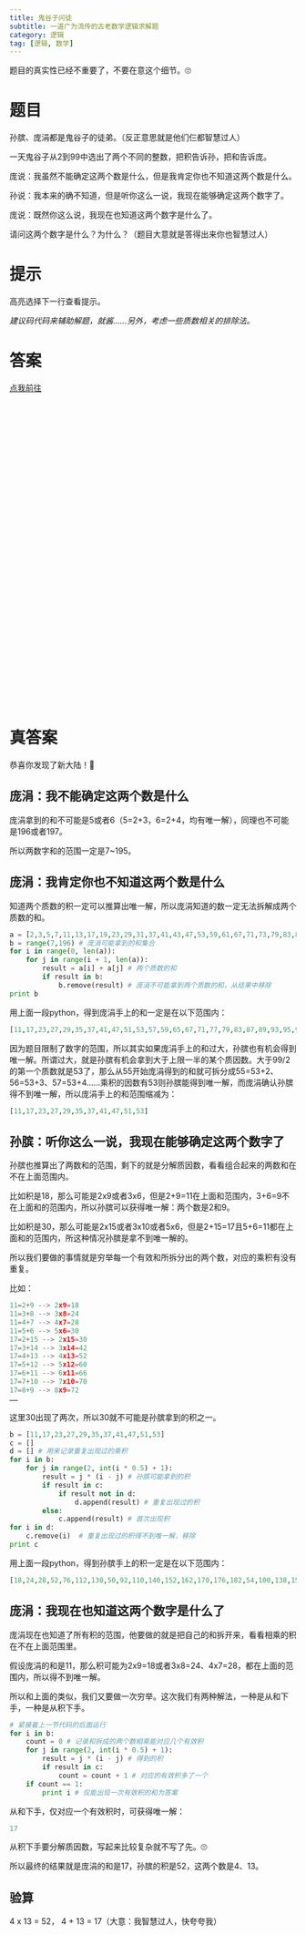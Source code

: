 ```yaml
---
title: 鬼谷子问徒
subtitle: 一道广为流传的古老数学逻辑求解题
category: 逻辑
tag: [逻辑, 数学]
---
```


题目的真实性已经不重要了，不要在意这个细节。🙄️

# 题目

孙膑、庞涓都是鬼谷子的徒弟。（反正意思就是他们仨都智慧过人）

一天鬼谷子从2到99中选出了两个不同的整数，把积告诉孙，把和告诉庞。

<!--more-->

庞说：我虽然不能确定这两个数是什么，但是我肯定你也不知道这两个数是什么。

孙说：我本来的确不知道，但是听你这么一说，我现在能够确定这两个数字了。

庞说：既然你这么说，我现在也知道这两个数字是什么了。

请问这两个数字是什么？为什么？（题目大意就是答得出来你也智慧过人）

# 提示

高亮选择下一行查看提示。

*建议码代码来辅助解题，就酱……另外，考虑一些质数相关的排除法。*

# 答案

[点我前往](#真答案)


　

　

　

　

　

　

　

　

　

　

　

　

　

　

　

　

# 真答案

恭喜你发现了新大陆！🎉

## 庞涓：我不能确定这两个数是什么

庞涓拿到的和不可能是5或者6（5=2+3，6=2+4，均有唯一解），同理也不可能是196或者197。

所以两数字和的范围一定是7~195。

## 庞涓：我肯定你也不知道这两个数是什么

知道两个质数的积一定可以推算出唯一解，所以庞涓知道的数一定无法拆解成两个质数的和。

```python
a = [2,3,5,7,11,13,17,19,23,29,31,37,41,43,47,53,59,61,67,71,73,79,83,89,97] # 质数集合
b = range(7,196) # 庞涓可能拿到的和集合
for i in range(0, len(a)):
    for j in range(i + 1, len(a)):
        result = a[i] + a[j] # 两个质数的和
        if result in b:
            b.remove(result) # 庞涓不可能拿到两个质数的和，从结果中移除
print b
```

用上面一段python，得到庞涓手上的和一定是在以下范围内：

```python
[11,17,23,27,29,35,37,41,47,51,53,57,59,65,67,71,77,79,83,87,89,93,95,97,101,103,105,107,109,111,113,115,117,119,121,123,125,127,129,131,133,135,137,139,141,143,145,147,149,151,153,155,157,159,161,163,165,166,167,169,171,173,174,175,177,178,179,181,182,183,184,185,187,188,189,190,191,192,193,194,195]
```

因为题目限制了数字的范围，所以其实如果庞涓手上的和过大，孙膑也有机会得到唯一解。所谓过大，就是孙膑有机会拿到大于上限一半的某个质因数。大于99/2的第一个质数就是53了，那么从55开始庞涓得到的和就可拆分成55=53+2、56=53+3、57=53+4……乘积的因数有53则孙膑能得到唯一解，而庞涓确认孙膑得不到唯一解，所以庞涓手上的和范围缩减为：

```python
[11,17,23,27,29,35,37,41,47,51,53]
```

## 孙膑：听你这么一说，我现在能够确定这两个数字了

孙膑也推算出了两数和的范围，剩下的就是分解质因数，看看组合起来的两数和在不在上面范围内。

比如积是18，那么可能是2x9或者3x6，但是2+9=11在上面和范围内，3+6=9不在上面和的范围内，所以孙膑可以获得唯一解：两个数是2和9。

比如积是30，那么可能是2x15或者3x10或者5x6，但是2+15=17且5+6=11都在上面和的范围内，所这种情况孙膑是拿不到唯一解的。

所以我们要做的事情就是穷举每一个有效和所拆分出的两个数，对应的乘积有没有重复。

比如：

```python
11=2+9 --> 2x9=18
11=3+8 --> 3x8=24
11=4+7 --> 4x7=28
11=5+6 --> 5x6=30
17=2+15 --> 2x15=30
17=3+14 --> 3x14=42
17=4+13 --> 4x13=52
17=5+12 --> 5x12=60
17=6+11 --> 6x11=66
17=7+10 --> 7x10=70
17=8+9 --> 8x9=72
……
```

这里30出现了两次，所以30就不可能是孙膑拿到的积之一。

```python
b = [11,17,23,27,29,35,37,41,47,51,53]
c = []
d = [] # 用来记录重复出现过的乘积
for i in b:
    for j in range(2, int(i * 0.5) + 1):
        result = j * (i - j) # 孙膑可能拿到的积
        if result in c:
            if result not in d:
                d.append(result) # 重复出现过的积
        else:
            c.append(result) # 首次出现积
for i in d:
    c.remove(i)  # 重复出现过的积得不到唯一解，移除
print c
```

用上面一段python，得到孙膑手上的积一定是在以下范围内：

```python
[18,24,28,52,76,112,130,50,92,110,140,152,162,170,176,182,54,100,138,154,168,190,198,204,208,96,124,174,216,234,250,276,294,304,306,160,186,232,252,336,340,114,148,238,288,310,348,364,390,400,408,414,418,172,246,280,370,442,480,496,510,522,532,550,552,98,144,188,230,308,344,410,440,468,494,518,560,578,594,608,620,638,644,648,650,240,282,360,430,492,520,570,592,612,646,660,672,682,690,696,700,702]
```

## 庞涓：我现在也知道这两个数字是什么了

庞涓现在也知道了所有积的范围，他要做的就是把自己的和拆开来，看看相乘的积在不在上面范围里。

假设庞涓的和是11，那么积可能为2x9=18或者3x8=24、4x7=28，都在上面的范围内，所以得不到唯一解。

所以和上面的类似，我们又要做一次穷举。这次我们有两种解法，一种是从和下手，一种是从积下手。

```python
# 紧接着上一节代码的后面运行
for i in b:
    count = 0 # 记录和拆成的两个数相乘能对应几个有效积
    for j in range(2, int(i * 0.5) + 1):
        result = j * (i - j) # 得到的积
        if result in c:
            count = count + 1 # 对应的有效积多了一个
    if count == 1:
        print i # 仅能出现一次有效积的和为答案
```

从和下手，仅对应一个有效积时，可获得唯一解：

```python
17
```

从积下手要分解质因数，写起来比较复杂就不写了先。🙄️

所以最终的结果就是庞涓的和是17，孙膑的积是52，这两个数是4、13。

## 验算

4 x 13 = 52， 4 + 13 = 17（大意：我智慧过人，快夸夸我）
